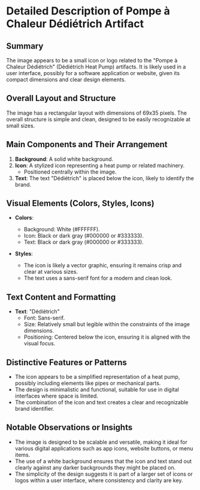 # Detailed Description of Pompe à Chaleur Dédiétrich Artifact

## Summary
The image appears to be a small icon or logo related to the "Pompe à Chaleur Dédiétrich" (Dédiétrich Heat Pump) artifacts. It is likely used in a user interface, possibly for a software application or website, given its compact dimensions and clear design elements.

## Overall Layout and Structure
The image has a rectangular layout with dimensions of 69x35 pixels. The overall structure is simple and clean, designed to be easily recognizable at small sizes.

## Main Components and Their Arrangement
1. **Background**: A solid white background.
2. **Icon**: A stylized icon representing a heat pump or related machinery.
   - Positioned centrally within the image.
3. **Text**: The text "Dédiétrich" is placed below the icon, likely to identify the brand.

## Visual Elements (Colors, Styles, Icons)
- **Colors**:
  - Background: White (#FFFFFF).
  - Icon: Black or dark gray (#000000 or #333333).
  - Text: Black or dark gray (#000000 or #333333).

- **Styles**:
  - The icon is likely a vector graphic, ensuring it remains crisp and clear at various sizes.
  - The text uses a sans-serif font for a modern and clean look.

## Text Content and Formatting
- **Text**: "Dédiétrich"
  - Font: Sans-serif.
  - Size: Relatively small but legible within the constraints of the image dimensions.
  - Positioning: Centered below the icon, ensuring it is aligned with the visual focus.

## Distinctive Features or Patterns
- The icon appears to be a simplified representation of a heat pump, possibly including elements like pipes or mechanical parts.
- The design is minimalistic and functional, suitable for use in digital interfaces where space is limited.
- The combination of the icon and text creates a clear and recognizable brand identifier.

## Notable Observations or Insights
- The image is designed to be scalable and versatile, making it ideal for various digital applications such as app icons, website buttons, or menu items.
- The use of a white background ensures that the icon and text stand out clearly against any darker backgrounds they might be placed on.
- The simplicity of the design suggests it is part of a larger set of icons or logos within a user interface, where consistency and clarity are key.